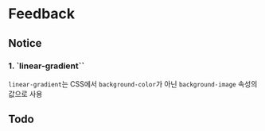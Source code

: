 # Feedback
## Notice
### 1. `linear-gradient``
`linear-gradient`는 CSS에서 `background-color`가 아닌 `background-image` 속성의 값으로 사용

## Todo